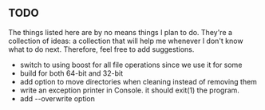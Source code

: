 ## TODO ##
The things listed here are by no means things I plan to do. They're a collection of ideas: a collection that will help me whenever I don't know what to do next. Therefore, feel free to add suggestions.
 - switch to using boost for all file operations since we use it for some
 - build for both 64-bit and 32-bit
 - add option to move directories when cleaning instead of removing them
 - write an exception printer in Console. it should exit(1) the program.
 - add --overwrite option
